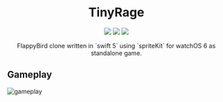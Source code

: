 <br>

<h1 align="center">TinyRage </h1>

<p align="center">
  <a href="https://developer.apple.com/swift/"><img src="https://badgen.net/badge/Swift/5.2/orange"/></a>
  <a href="https://github.com/lalabuy948/TinyRage/releases"><img src="https://badgen.net/github/release/lalabuy948/TinyRage"/></a>
  <a href="/LICENCE"><img src="https://img.shields.io/badge/licence-ccpl-green"/></a>
</p>

<p align="center">
  FlappyBird clone written in `swift 5` using `spriteKit` for watchOS 6 as standalone game. 
</p>

## Gameplay

![gameplay](Static/1.0/gameplay-1.0.gif)